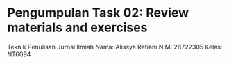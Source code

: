 # Pengumpulan Task 02: Review materials and exercises
Teknik Penulisan Jurnal Ilmiah 
Nama: Alissya Rafiani
NIM: 28722305
Kelas: NT6094 
